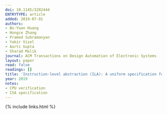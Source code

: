```yaml
---
doi: 10.1145/3282444
ENTRYTYPE: article
added: 2019-07-01
authors:
- Bo-Yuan Huang
- Hongce Zhang
- Pramod Subramanyan
- Yakir Vizel
- Aarti Gupta
- Sharad Malik
journal: ACM Transactions on Design Automation of Electronic Systems
layout: paper
read: false
readings: []
title: 'Instruction-level abstraction (ILA): A uniform specification for system-on-chip (SoC) verification'
year: 2019
notes:
- CPU verification
- ISA specification
---
```

{% include links.html %}
